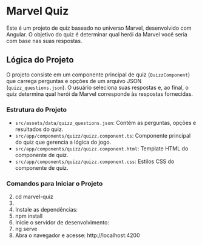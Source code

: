 # Marvel Quiz

Este é um projeto de quiz baseado no universo Marvel, desenvolvido com Angular. O objetivo do quiz é determinar qual herói da Marvel você seria com base nas suas respostas.

## Lógica do Projeto

O projeto consiste em um componente principal de quiz (`QuizzComponent`) que carrega perguntas e opções de um arquivo JSON (`quizz_questions.json`). O usuário seleciona suas respostas e, ao final, o quiz determina qual herói da Marvel corresponde às respostas fornecidas.

### Estrutura do Projeto

- `src/assets/data/quizz_questions.json`: Contém as perguntas, opções e resultados do quiz.
- `src/app/components/quizz/quizz.component.ts`: Componente principal do quiz que gerencia a lógica do jogo.
- `src/app/components/quizz/quizz.component.html`: Template HTML do componente de quiz.
- `src/app/components/quizz/quizz.component.css`: Estilos CSS do componente de quiz.

### Comandos para Iniciar o Projeto
2.	cd marvel-quiz
3.	
4.	Instale as dependências:
5.	npm install
6.	Inicie o servidor de desenvolvimento:
7.	ng serve
8.	Abra o navegador e acesse:
http://localhost:4200

